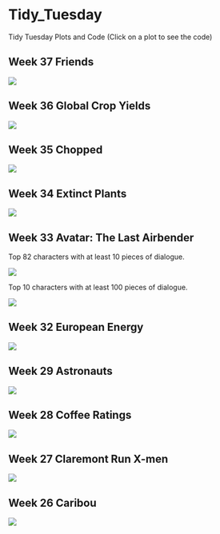 # Tidy_Tuesday
Tidy Tuesday Plots and Code (Click on a plot to see the code)

## Week 37 Friends
<a href='Scripts_for_final_plots/Week_37_Friends_Final_Plot.Rmd' target='_blank'><img src="Final_Plots/Week_37_Friends.PNG" align="center"/></a>

## Week 36 Global Crop Yields
<a href='Scripts_for_final_plots/Week_36_Global_Crop_Yields_Final_Plot.Rmd' target='_blank'><img src="Final_Plots/Week_36_Crops.png" align="center"/></a>

## Week 35 Chopped
<a href='Scripts_for_final_plots/Week_35_Chopped_Final_Plot.Rmd' target='_blank'><img src="Final_Plots/Week_35_Chopped.png" align="center"/></a>

## Week 34 Extinct Plants
<a href='Scripts_for_final_plots/Week_34_Plants_Final_Plot.Rmd' target='_blank'><img src="Final_Plots/Week_34_Plants.png" align="center"/></a>

## Week 33 Avatar: The Last Airbender
Top 82 characters with at least 10 pieces of dialogue.

<a href='Scripts_for_final_plots/Week_33_Avatar_Final_Plot.Rmd' target='_blank'><img src="Final_Plots/Week_33_Avatar.gif" align="center"/></a>

Top 10 characters with at least 100 pieces of dialogue.

<a href='Scripts_for_final_plots/Week_33_Avatar_Final_Plot.Rmd' target='_blank'><img src="Final_Plots/Week_33_Avatar2.gif" align="center"/></a>

## Week 32 European Energy 
<a href='Scripts_for_final_plots/Week_32_European_Energy_Final_Plot.Rmd' target='_blank'><img src="Final_Plots/Week_32_European_Energy_Types.jpg" align="center"/></a>

## Week 29 Astronauts
<a href='Scripts_for_final_plots/Week_29_Astronauts_Final_Plot.Rmd' target='_blank'><img src="Final_Plots/Week_29_Astronauts.png" align="center"/></a>

## Week 28 Coffee Ratings
<a href='Scripts_for_final_plots/Week_28_Coffee_Final_Plot.Rmd' target='_blank'><img src="Final_Plots/Week_28_Coffee_Ratings.png" align="center"/></a>

## Week 27 Claremont Run X-men
<a href='Scripts_for_final_plots/Week_27_Claremont_Run_Xmen_Final_Plot.Rmd' target='_blank'><img src="Final_Plots/Week_27_Clarmont_Run_Xmen.PNG" align="center"/></a>

## Week 26 Caribou
<a href='Scripts_for_final_plots/Week_26_Caribou_Final_Plot.Rmd' target='_blank'><img src="Final_Plots/Week_26_Caribou_Routes_by_Season.png" align="center"/></a>
